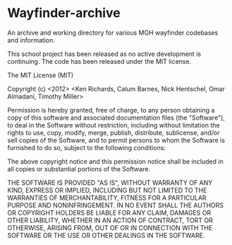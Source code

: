 Wayfinder-archive
=================

An archive and working directory for various MGH wayfinder codebases and information. 


This school project has been released as no active development is continuing. 
The code has been released under the MIT license.



The MIT License (MIT)

Copyright (c) \<2012\> \<Ken Richards, Calum Barnes, Nick Hentschel, Omar Almadani, Timothy Miller\>

Permission is hereby granted, free of charge, to any person obtaining a copy of this software and associated documentation files (the "Software"), to deal in the Software without restriction, including without limitation the rights to use, copy, modify, merge, publish, distribute, sublicense, and/or sell copies of the Software, and to permit persons to whom the Software is furnished to do so, subject to the following conditions:

The above copyright notice and this permission notice shall be included in all copies or substantial portions of the Software.

THE SOFTWARE IS PROVIDED "AS IS", WITHOUT WARRANTY OF ANY KIND, EXPRESS OR IMPLIED, INCLUDING BUT NOT LIMITED TO THE WARRANTIES OF MERCHANTABILITY, FITNESS FOR A PARTICULAR PURPOSE AND NONINFRINGEMENT. IN NO EVENT SHALL THE AUTHORS OR COPYRIGHT HOLDERS BE LIABLE FOR ANY CLAIM, DAMAGES OR OTHER LIABILITY, WHETHER IN AN ACTION OF CONTRACT, TORT OR OTHERWISE, ARISING FROM, OUT OF OR IN CONNECTION WITH THE SOFTWARE OR THE USE OR OTHER DEALINGS IN THE SOFTWARE.
